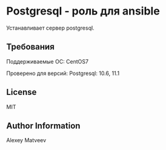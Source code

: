 Postgresql - роль для ansible
=========

Устанавливает сервер postgresql.

Требования
----------

Поддерживаемые ОС: CentOS7

Проверено для версий: Postgresql: 10.6, 11.1

License
-------

MIT

Author Information
------------------

Alexey Matveev
